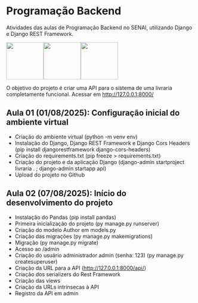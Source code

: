 # Programação Backend
Atividades das aulas de Programação Backend no SENAI, utilizando Django e Django REST Framework.

<div style="display: flex;">
  <img src="https://cdn.jsdelivr.net/gh/devicons/devicon@latest/icons/python/python-original.svg" style="width:100px;" />
  <img src="https://cdn.jsdelivr.net/gh/devicons/devicon@latest/icons/django/django-plain.svg" style="width:100px;" />
  <img src="https://cdn.jsdelivr.net/gh/devicons/devicon@latest/icons/djangorest/djangorest-original.svg" style="width:100px;" />
</div>

O objetivo do projeto é criar uma API para o sistema de uma livraria completamente funcional.
Acessar em http://127.0.0.1:8000/

## Aula 01 (01/08/2025): Configuração inicial do ambiente virtual
- Criação do ambiente virtual (python -m venv env)
- Instalação do Django, Django REST Framework e Django Cors Headers (pip install djangorestframework django-cors-headers)
- Criação do requirements.txt (pip freeze > requirements.txt)
- Criação do projeto e da aplicação Django (django-admin startproject livraria . ; django-admin startapp api)
- Upload do projeto no Github

## Aula 02 (07/08/2025): Início do desenvolvimento do projeto
- Instalação do Pandas (pip install pandas)
- Primeira inicialização do projeto (py manage.py runserver)
- Criação do modelo Author em models.py
- Criação das migrações (py manage.py makemigrations)
- Migração (py manage.py migrate)
- Acesso ao /admin
- Criação do usuário administrador admin (senha: 123) (py manage.py createsuperuser)
- Criação da URL para a API (http://127.0.0.1:8000/api/)
- Criação dos serializers do Rest Framework
- Criação das views
- Criação da URLs intrínsecas à API
- Registro da API em admin